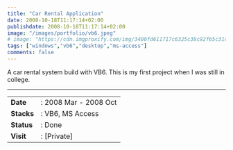 ```yaml
---
title: "Car Rental Application"
date: 2008-10-18T11:17:14+02:00
publishdate: 2008-10-18T11:17:14+02:00
image: "/images/portfolio/vb6.jpeg"
# image: "https://cdn.imgproxify.com/img/3400fd611717c6325c38c92f65c31ceedcb94fa308c6df5f049fb4678d6cc17f19c3f954f5720a24abd763112a7fdb617a24785f82ef6d11.jpeg"
tags: ["windows","vb6","desktop","ms-access"]
comments: false
---
```


A car rental system build with VB6. This is my first project when I was still in college.
<!--more-->
---

|||
|---|---|
|**Date**| : 2008 Mar - 2008 Oct
|**Stacks**| : VB6, MS Access
|**Status**| : Done
|**Visit**| : [Private]

